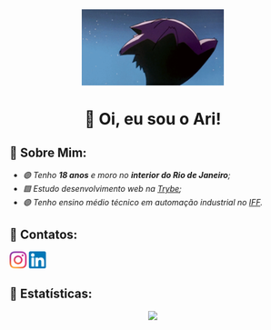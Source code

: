 <div align="center">
<img src="Imagens/gengar.gif" width="250px">
<h1>🍇 Oi, eu sou o Ari!</h1>
</div>

<h2>🧃 Sobre Mim:</h2>

<ul>
    <em>
<li> 🟣 Tenho <strong>18 anos</strong> e moro no <strong>interior do Rio de Janeiro</strong>; </li>

<li> 🟪 Estudo desenvolvimento web na <a href="https://www.betrybe.com/" target="_Blank">Trybe</a>; </li>

<li> 🟣 Tenho ensino médio técnico em automação industrial no <a href="https://portal1.iff.edu.br/nossos-campi/santo-antonio-de-padua" target="_Blank">IFF</a>. </li>
    </em>
</ul>

<h2>🧃 Contatos:</h2>

<p align="left">
    <a href="https://www.instagram.com/arineto3/" target="_Blank"> <img src="Imagens/LogoInstagram.png" width="30px"><a>
    <a href="https://www.linkedin.com/in/arisalesneto/" target="_Blank"> <img src="Imagens/LogoLinkedin.png" width="30px"><a>
</p>

<h2>🧃 Estatísticas:</h2>

<div align="center">
  <a href="https://github.com/AriSales">
  <img height="185em" src="https://github-readme-stats.vercel.app/api?username=AriSales&show_icons=true&theme=dracula&include_all_commits=true&count_private=true"/>
</div>
